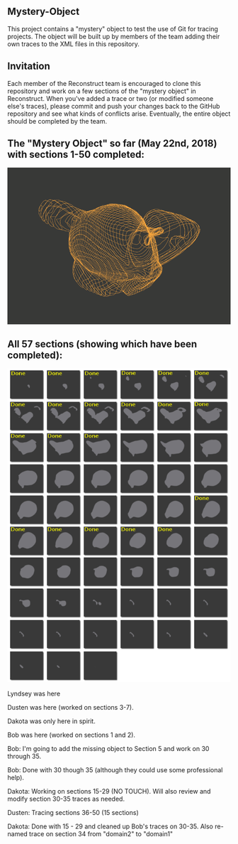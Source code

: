 ## Mystery-Object
This project contains a "mystery" object to test the use of Git for tracing projects. The object will be built up by members of the team adding their own traces to the XML files in this repository.

## Invitation
Each member of the Reconstruct team is encouraged to clone this repository and work on a few sections of the "mystery object" in Reconstruct. When you've added a trace or two (or modified someone else's traces), please commit and push your changes back to the GitHub repository and see what kinds of conflicts arise. Eventually, the entire object should be completed by the team.

## The "Mystery Object" so far (May 22nd, 2018) with sections 1-50 completed:
![MysteryObject](images/sections_so_far.gif?raw=true "MysteryObject")


## All 57 sections (showing which have been completed):
![CompletedFrames](images/All_Frames_Done.png?raw=true "CompletedFrames")

Lyndsey was here

Dusten was here (worked on sections 3-7).

Dakota was only here in spirit. 

Bob was here (worked on sections 1 and 2).

Bob: I'm going to add the missing object to Section 5 and work on 30 through 35.

Bob: Done with 30 though 35 (although they could use some professional help).

Dakota: Working on sections 15-29 (NO TOUCH). Will also review and modify section 30-35 traces as needed. 

Dusten: Tracing sections 36-50 (15 sections)

Dakota: Done with 15 - 29 and cleaned up Bob's traces on 30-35. Also re-named trace on section 34 from "domain2" to "domain1"
